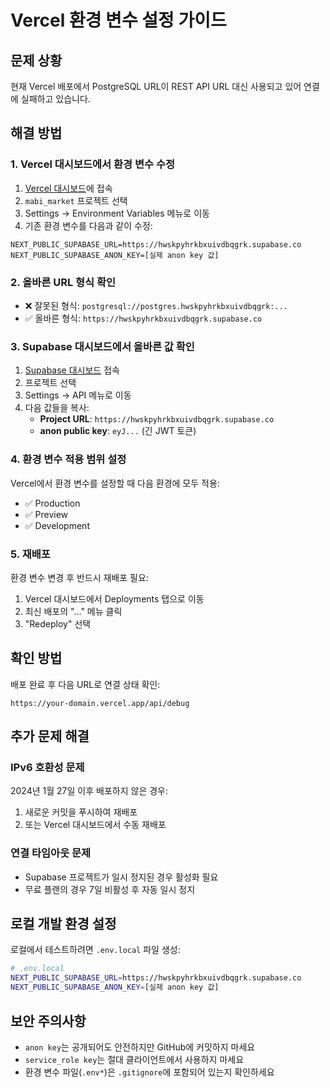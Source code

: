 # Vercel 환경 변수 설정 가이드

## 문제 상황
현재 Vercel 배포에서 PostgreSQL URL이 REST API URL 대신 사용되고 있어 연결에 실패하고 있습니다.

## 해결 방법

### 1. Vercel 대시보드에서 환경 변수 수정

1. [Vercel 대시보드](https://vercel.com/dashboard)에 접속
2. `mabi_market` 프로젝트 선택
3. Settings → Environment Variables 메뉴로 이동
4. 기존 환경 변수를 다음과 같이 수정:

```
NEXT_PUBLIC_SUPABASE_URL=https://hwskpyhrkbxuivdbqgrk.supabase.co
NEXT_PUBLIC_SUPABASE_ANON_KEY=[실제 anon key 값]
```

### 2. 올바른 URL 형식 확인

- ❌ 잘못된 형식: `postgresql://postgres.hwskpyhrkbxuivdbqgrk:...`
- ✅ 올바른 형식: `https://hwskpyhrkbxuivdbqgrk.supabase.co`

### 3. Supabase 대시보드에서 올바른 값 확인

1. [Supabase 대시보드](https://supabase.com/dashboard) 접속
2. 프로젝트 선택
3. Settings → API 메뉴로 이동
4. 다음 값들을 복사:
   - **Project URL**: `https://hwskpyhrkbxuivdbqgrk.supabase.co`
   - **anon public key**: `eyJ...` (긴 JWT 토큰)

### 4. 환경 변수 적용 범위 설정

Vercel에서 환경 변수를 설정할 때 다음 환경에 모두 적용:
- ✅ Production
- ✅ Preview  
- ✅ Development

### 5. 재배포

환경 변수 변경 후 반드시 재배포 필요:
1. Vercel 대시보드에서 Deployments 탭으로 이동
2. 최신 배포의 "..." 메뉴 클릭
3. "Redeploy" 선택

## 확인 방법

배포 완료 후 다음 URL로 연결 상태 확인:
```
https://your-domain.vercel.app/api/debug
```

## 추가 문제 해결

### IPv6 호환성 문제
2024년 1월 27일 이후 배포하지 않은 경우:
1. 새로운 커밋을 푸시하여 재배포
2. 또는 Vercel 대시보드에서 수동 재배포

### 연결 타임아웃 문제
- Supabase 프로젝트가 일시 정지된 경우 활성화 필요
- 무료 플랜의 경우 7일 비활성 후 자동 일시 정지

## 로컬 개발 환경 설정

로컬에서 테스트하려면 `.env.local` 파일 생성:
```bash
# .env.local
NEXT_PUBLIC_SUPABASE_URL=https://hwskpyhrkbxuivdbqgrk.supabase.co
NEXT_PUBLIC_SUPABASE_ANON_KEY=[실제 anon key 값]
```

## 보안 주의사항

- `anon key`는 공개되어도 안전하지만 GitHub에 커밋하지 마세요
- `service_role key`는 절대 클라이언트에서 사용하지 마세요
- 환경 변수 파일(`.env*`)은 `.gitignore`에 포함되어 있는지 확인하세요 